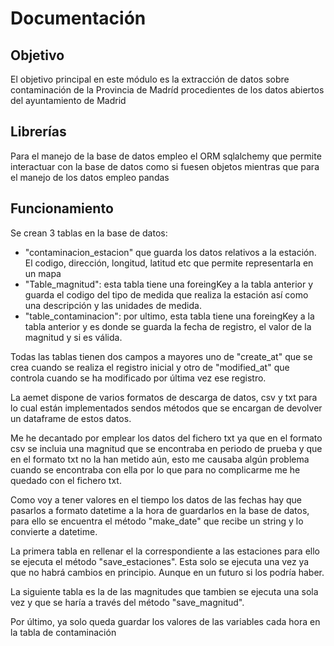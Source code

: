 # Documentación
## Objetivo
El objetivo principal en este módulo es la extracción de datos sobre contaminación de la Provincia de Madríd procedientes de los datos abiertos del ayuntamiento de Madrid

## Librerías
Para el manejo de la base de datos empleo el ORM sqlalchemy que permite interactuar con la base de datos como si fuesen objetos mientras que para el manejo de los datos empleo pandas

## Funcionamiento
Se crean 3 tablas en la base de datos:
* "contaminacion_estacion" que guarda los datos relativos a la estación. El codigo, dirección, longitud, latitud etc que permite representarla en un mapa
* "Table_magnitud": esta tabla tiene una foreingKey a la tabla anterior y guarda el codigo del tipo de medida que realiza la estación así como una descripción y las unidades de medida.
* "table_contaminacion": por ultimo, esta tabla tiene una foreingKey a la tabla anterior y es donde se guarda la fecha de registro, el valor de la magnitud y si es válida.

Todas las tablas tienen dos campos a mayores uno de "create_at" que se crea cuando se realiza el registro inicial y otro de 
"modified_at" que controla cuando se ha modificado por última vez ese registro.

La aemet dispone de varios formatos de descarga de datos, csv y txt para lo cual están implementados sendos métodos que se encargan de devolver un dataframe de estos datos.

Me he decantado por emplear los datos del fichero txt ya que en el formato csv se incluia una magnitud que se encontraba en periodo de prueba y que en el formato txt no la han metido aún, esto me causaba algún problema cuando se encontraba con ella por lo que para no complicarme me he quedado con el fichero txt.

Como voy a tener valores en el tiempo los datos de las fechas hay que pasarlos a formato datetime a la hora de guardarlos en la base de datos, para ello se encuentra el método "make_date" que recibe un string y lo convierte a datetime.

La primera tabla en rellenar el la correspondiente a las estaciones para ello se ejecuta el método "save_estaciones". Esta solo se ejecuta una vez ya que no habrá cambios en principio. Aunque en un futuro si los podría haber.

La siguiente tabla es la de las magnitudes que tambien se ejecuta una sola vez y que se haría a través del método "save_magnitud".

Por último, ya solo queda guardar los valores de las variables cada hora en la tabla de contaminación
